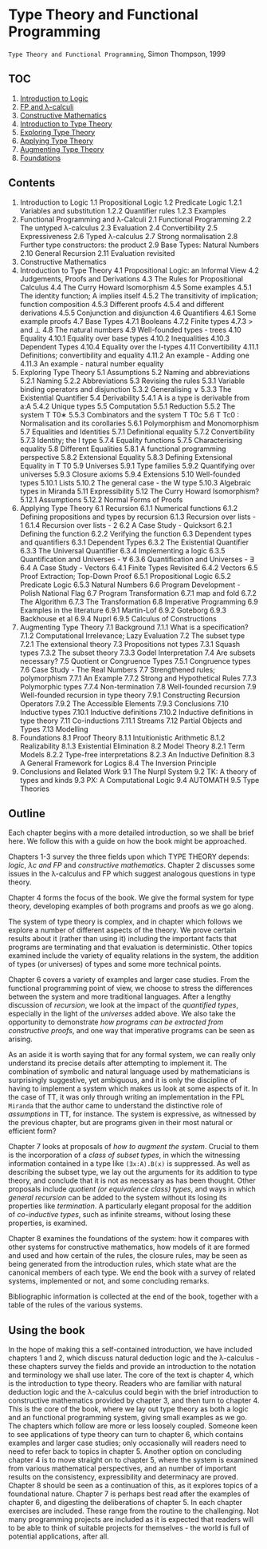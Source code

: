 # Type Theory and Functional Programming

`Type Theory and Functional Programming`, Simon Thompson, 1999


## TOC

1. [Introduction to Logic](100-introduction-to-logic.md)
2. [FP and λ-calculi](200-fp-and-λ-calculi.md)
3. [Constructive Mathematics](300-constructive-math.md)
4. [Introduction to Type Theory](400-introduction-to-type-theory.md)
5. [Exploring Type Theory](500-exploring-type-theory.md)
6. [Applying Type Theory](600-applying-type-theory.md)
7. [Augmenting Type Theory](700-augmenting-type-theory.md)
8. [Foundations](800-foundations.md)


## Contents

1. Introduction to Logic
  1.1 Propositional Logic
  1.2 Predicate Logic
    1.2.1 Variables and substitution
    1.2.2 Quantifier rules
    1.2.3 Examples
2. Functional Programming and λ-Calculi
  2.1 Functional Programming
  2.2 The untyped λ-calculus
  2.3 Evaluation
  2.4 Convertibility
  2.5 Expressiveness
  2.6 Typed λ-calculus
  2.7 Strong normalisation
  2.8 Further type constructors: the product
  2.9 Base Types: Natural Numbers
  2.10 General Recursion
  2.11 Evaluation revisited
3. Constructive Mathematics
4. Introduction to Type Theory
  4.1 Propositional Logic: an Informal View
  4.2 Judgements, Proofs and Derivations
  4.3 The Rules for Propositional Calculus
  4.4 The Curry Howard Isomorphism
  4.5 Some examples
    4.5.1 The identity function; A implies itself
    4.5.2 The transitivity of implication; function composition
    4.5.3 Different proofs
    4.5.4 and different derivations
    4.5.5 Conjunction and disjunction
  4.6 Quantifiers
  4.6.1 Some example proofs
  4.7 Base Types
    4.7.1 Booleans
    4.7.2 Finite types
    4.7.3 > and ⊥
  4.8 The natural numbers
  4.9 Well-founded types - trees
  4.10 Equality
    4.10.1 Equality over base types
    4.10.2 Inequalities
    4.10.3 Dependent Types
    4.10.4 Equality over the I-types
  4.11 Convertibility
    4.11.1 Definitions; convertibility and equality
    4.11.2 An example - Adding one
    4.11.3 An example - natural number equality
5. Exploring Type Theory
  5.1 Assumptions
  5.2 Naming and abbreviations
    5.2.1 Naming
    5.2.2 Abbreviations
  5.3 Revising the rules
    5.3.1 Variable binding operators and disjunction
    5.3.2 Generalising ∨
    5.3.3 The Existential Quantifier
  5.4 Derivability
    5.4.1 A is a type is derivable from a:A
    5.4.2 Unique types
  5.5 Computation
    5.5.1 Reduction
    5.5.2 The system T T0∗
    5.5.3 Combinators and the system T T0c
  5.6 T Tc0 : Normalisation and its corollaries
    5.6.1 Polymorphism and Monomorphism
  5.7 Equalities and Identities
    5.7.1 Definitional equality
    5.7.2 Convertibility
    5.7.3 Identity; the I type
    5.7.4 Equality functions
    5.7.5 Characterising equality
  5.8 Different Equalities
    5.8.1 A functional programming perspective
    5.8.2 Extensional Equality
    5.8.3 Defining Extensional Equality in T T0
  5.9 Universes
    5.9.1 Type families
    5.9.2 Quantifying over universes
    5.9.3 Closure axioms
    5.9.4 Extensions
  5.10 Well-founded types
    5.10.1 Lists
    5.10.2 The general case - the W type
    5.10.3 Algebraic types in Miranda
  5.11 Expressibility
  5.12 The Curry Howard Isomorphism?
    5.12.1 Assumptions
    5.12.2 Normal Forms of Proofs
6. Applying Type Theory
  6.1 Recursion
    6.1.1 Numerical functions
    6.1.2 Defining propositions and types by recursion
    6.1.3 Recursion over lists - 1
    6.1.4 Recursion over lists - 2
  6.2 A Case Study - Quicksort
    6.2.1 Defining the function
    6.2.2 Verifying the function
  6.3 Dependent types and quantifiers
    6.3.1 Dependent Types
    6.3.2 The Existential Quantifier
    6.3.3 The Universal Quantifier
    6.3.4 Implementing a logic
    6.3.5 Quantification and Universes - ∀
    6.3.6 Quantification and Universes - ∃
  6.4 A Case Study - Vectors
    6.4.1 Finite Types Revisited
    6.4.2 Vectors
  6.5 Proof Extraction; Top-Down Proof
    6.5.1 Propositional Logic
    6.5.2 Predicate Logic
    6.5.3 Natural Numbers
  6.6 Program Development - Polish National Flag
  6.7 Program Transformation
    6.7.1 map and fold
    6.7.2 The Algorithm
    6.7.3 The Transformation
  6.8 Imperative Programming
  6.9 Examples in the literature
    6.9.1 Martin-Lof
    6.9.2 Goteborg
    6.9.3 Backhouse et al
    6.9.4 Nuprl
    6.9.5 Calculus of Constructions
7. Augmenting Type Theory
  7.1 Background
    7.1.1 What is a specification?
    7.1.2 Computational Irrelevance; Lazy Evaluation
  7.2 The subset type
    7.2.1 The extensional theory
  7.3 Propositions not types
    7.3.1 Squash types
    7.3.2 The subset theory
    7.3.3 Godel Interpretation
  7.4 Are subsets necessary?
  7.5 Quotient or Congruence Types
    7.5.1 Congruence types
  7.6 Case Study - The Real Numbers
  7.7 Strengthened rules; polymorphism
    7.7.1 An Example
    7.7.2 Strong and Hypothetical Rules
    7.7.3 Polymorphic types
    7.7.4 Non-termination
  7.8 Well-founded recursion
  7.9 Well-founded recursion in type theory
    7.9.1 Constructing Recursion Operators
    7.9.2 The Accessible Elements
    7.9.3 Conclusions
  7.10 Inductive types
    7.10.1 Inductive definitions
    7.10.2 Inductive definitions in type theory
  7.11 Co-inductions
    7.11.1 Streams
  7.12 Partial Objects and Types
  7.13 Modelling
8. Foundations
  8.1 Proof Theory
    8.1.1 Intuitionistic Arithmetic
    8.1.2 Realizability
    8.1.3 Existential Elimination
  8.2 Model Theory
    8.2.1 Term Models
    8.2.2 Type-free interpretations
    8.2.3 An Inductive Definition
  8.3 A General Framework for Logics
  8.4 The Inversion Principle
9. Conclusions and Related Work
  9.1 The Nurpl System
  9.2 TK: A theory of types and kinds
  9.3 PX: A Computational Logic
  9.4 AUTOMATH
  9.5 Type Theories



## Outline

Each chapter begins with a more detailed introduction, so we shall be brief here. We follow this with a guide on how the book might be approached.

Chapters 1-3 survey the three fields upon which TYPE THEORY depends: 
*logic*, *λc and FP* and *constructive mathematics*. Chapter 2 discusses some issues in the λ-calculus and FP which suggest analogous questions in type theory.

Chapter 4 forms the focus of the book. We give the formal system for type theory, developing examples of both programs and proofs as we go along.

The system of type theory is complex, and in chapter which follows we explore a number of different aspects of the theory. We prove certain results about it (rather than using it) including the important facts that programs are terminating and that evaluation is deterministic. Other topics examined include the variety of equality relations in the system, the addition of types (or universes) of types and some more technical points.

Chapter 6 covers a variety of examples and larger case studies. From the functional programming point of view, we choose to stress the differences between the system and more traditional languages. After a lengthy discussion of *recursion*, we look at the impact of the *quantified types*, especially in the light of the *universes* added above. We also take the opportunity to demonstrate *how programs can be extracted from constructive proofs*, and one way that imperative programs can be seen as arising.

As an aside it is worth saying that for any formal system, we can really only understand its precise details after attempting to implement it. The combination of symbolic and natural language used by mathematicians is surprisingly suggestive, yet ambiguous, and it is only the discipline of having to implement a system which makes us look at some aspects of it. In the case of TT, it was only through writing an implementation in the FPL `Miranda` that the author came to understand the distinctive role of *assumptions* in TT, for instance. The system is expressive, as witnessed by the previous chapter, but are programs given in their most natural or efficient form? 

Chapter 7 looks at proposals of *how to augment the system*. Crucial to them is the incorporation of a *class of subset types*, in which the witnessing information contained in a type like `(∃x:A).B(x)` is suppressed. As well as describing the subset type, we lay out the arguments for its addition to type theory, and conclude that it is not as necessary as has been thought. Other proposals include *quotient (or equivalence class) types*, and ways in which *general recursion* can be added to the system without its losing its properties like *termination*. A particularly elegant proposal for the addition of *co-inductive types*, such as infinite streams, without losing these properties, is examined.

Chapter 8 examines the foundations of the system: how it compares with other systems for constructive mathematics, how models of it are formed and used and how certain of the rules, the closure rules, may be seen as being generated from the introduction rules, which state what are the canonical members of each type. We end the book with a survey of related systems, implemented or not, and some concluding remarks.

Bibliographic information is collected at the end of the book, together with a table of the rules of the various systems.


## Using the book

In the hope of making this a self-contained introduction, we have included chapters 1 and 2, which discuss natural deduction logic and the λ-calculus - these chapters survey the fields and provide an introduction to the notation and terminology we shall use later.
The core of the text is chapter 4, which is the introduction to type theory.
Readers who are familiar with natural deduction logic and the λ-calculus could begin with the brief introduction to constructive mathematics provided by chapter 3, and then turn to chapter 4.
This is the core of the book, where we lay out type theory as both a logic and an functional programming system, giving small examples as we go. 
The chapters which follow are more or less loosely coupled. Someone keen to see applications of type theory can turn to chapter 6, which contains examples and larger case studies; only occasionally will readers need to need to refer back to topics in chapter 5.
Another option on concluding chapter 4 is to move straight on to chapter 5, where the system is examined from various mathematical perspectives, and an number of important results on the consistency, expressibility and determinacy are proved. Chapter 8 should be seen as a continuation of this, as it explores topics of a foundational nature.
Chapter 7 is perhaps best read after the examples of chapter 6, and digesting the deliberations of chapter 5.
In each chapter exercises are included. These range from the routine to the challenging. Not many programming projects are included as it is expected that readers will to be able to think of suitable projects for themselves - the world is full of potential applications, after all.
